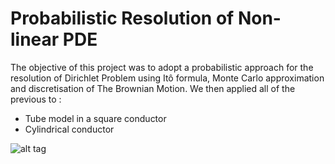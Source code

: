 # Probabilistic Resolution of Non-linear PDE

The objective of this project was to adopt a probabilistic approach for the resolution of Dirichlet Problem using Itô formula, Monte Carlo approximation and discretisation of The Brownian Motion. 
We then applied all of the previous to :
- Tube model in a square conductor
- Cylindrical conductor

![alt tag](https://github.com/SharoneDayan/Probabilistic-resolution-of-non-linear-partial-differential-equation/blob/master/poster_MOPSI.png)

